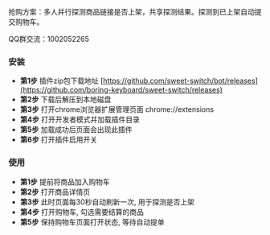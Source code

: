 抢购方案：多人并行探测商品链接是否上架，共享探测结果。探测到已上架自动提交购物车。

QQ群交流：1002052265

### 安装

- **第1步** 插件zip包下载地址 [https://github.com/sweet-switch/bot/releases](https://github.com/boring-keyboard/sweet-switch/releases)
- **第2步** 下载后解压到本地磁盘
- **第3步** 打开chrome浏览器扩展管理页面 chrome://extensions
- **第4步** 打开开发者模式并加载插件目录
- **第5步** 加载成功后页面会出现此插件
- **第6步** 打开插件启用开关

### 使用

- **第1步** 提前将商品加入购物车
- **第2步** 打开商品详情页
- **第3步** 此时页面每30秒自动刷新一次, 用于探测是否上架
- **第4步** 打开购物车, 勾选需要结算的商品
- **第5步** 保持购物车页面打开状态, 等待自动提单
